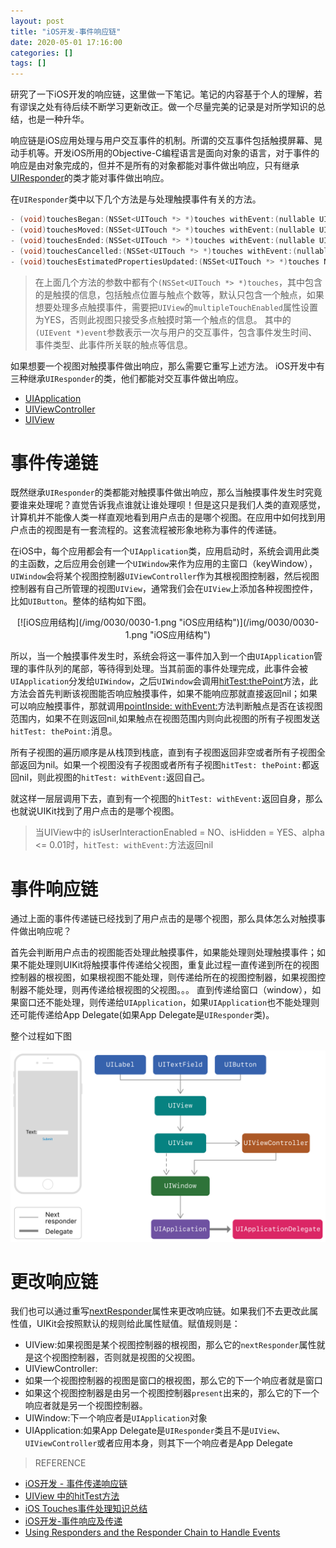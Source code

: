 ```yaml
---
layout: post
title: "iOS开发-事件响应链"
date: 2020-05-01 17:16:00
categories: []
tags: []
---
```

研究了一下iOS开发的响应链，这里做一下笔记。笔记的内容基于个人的理解，若有谬误之处有待后续不断学习更新改正。做一个尽量完美的记录是对所学知识的总结，也是一种升华。<!--more-->

响应链是iOS应用处理与用户交互事件的机制。所谓的交互事件包括触摸屏幕、晃动手机等。开发iOS所用的Objective-C编程语言是面向对象的语言，对于事件的响应是由对象完成的，但并不是所有的对象都能对事件做出响应，只有继承 <a href="https://developer.apple.com/documentation/uikit/uiresponder?language=objc">UIResponder</a>的类才能对事件做出响应。

在`UIResponder`类中以下几个方法是与处理触摸事件有关的方法。
```objective-c
- (void)touchesBegan:(NSSet<UITouch *> *)touches withEvent:(nullable UIEvent *)event;
- (void)touchesMoved:(NSSet<UITouch *> *)touches withEvent:(nullable UIEvent *)event;
- (void)touchesEnded:(NSSet<UITouch *> *)touches withEvent:(nullable UIEvent *)event;
- (void)touchesCancelled:(NSSet<UITouch *> *)touches withEvent:(nullable UIEvent *)event;
- (void)touchesEstimatedPropertiesUpdated:(NSSet<UITouch *> *)touches NS_AVAILABLE_IOS(9_1);
```
> 在上面几个方法的参数中都有个`(NSSet<UITouch *> *)touches`，其中包含的是触摸的信息，包括触点位置与触点个数等，默认只包含一个触点，如果想要处理多点触摸事件，需要把`UIView`的`multipleTouchEnabled`属性设置为YES，否则此视图只接受多点触摸时第一个触点的信息。
其中的`(UIEvent *)event`参数表示一次与用户的交互事件，包含事件发生时间、事件类型、此事件所关联的触点等信息。

如果想要一个视图对触摸事件做出响应，那么需要它重写上述方法。
iOS开发中有三种继承`UIResponder`的类，他们都能对交互事件做出响应。
- <a href="https://developer.apple.com/documentation/uikit/uiapplication?language=objc">UIApplication</a>
- <a href="https://developer.apple.com/documentation/uikit/uiviewcontroller?language=objc">UIViewController</a>
- <a href="https://developer.apple.com/documentation/uikit/uiview?language=objc">UIView</a>


# 事件传递链
既然继承`UIResponder`的类都能对触摸事件做出响应，那么当触摸事件发生时究竟要谁来处理呢？直觉告诉我点谁就让谁处理呗！但是这只是我们人类的直观感觉，计算机并不能像人类一样直观地看到用户点击的是哪个视图。在应用中如何找到用户点击的视图是有一套流程的。这套流程被形象地称为事件的传递链。

在iOS中，每个应用都会有一个`UIApplication`类，应用启动时，系统会调用此类的主函数，之后应用会创建一个`UIWindow`来作为应用的主窗口（keyWindow），`UIWindow`会将某个视图控制器`UIViewController`作为其根视图控制器，然后视图控制器有自己所管理的视图`UIView`，通常我们会在`UIView`上添加各种视图控件，比如`UIButton`。整体的结构如下图。
<center>[![iOS应用结构](/img/0030/0030-1.png "iOS应用结构")](/img/0030/0030-1.png "iOS应用结构")</center>

所以，当一个触摸事件发生时，系统会将这一事件加入到一个由`UIApplication`管理的事件队列的尾部，等待得到处理。当其前面的事件处理完成，此事件会被`UIApplication`分发给`UIWindow`，之后`UIWindow`会调用<a href="https://developer.apple.com/documentation/quartzcore/catransformlayer/1805274-hittest?language=occ">hitTest:thePoint</a>方法，此方法会首先判断该视图能否响应触摸事件，如果不能响应那就直接返回nil；如果可以响应触摸事件，那就调用<a href="https://developer.apple.com/documentation/uikit/uiview/1622533-pointinside?language=occ">pointInside: withEvent:</a>方法判断触点是否在该视图范围内，如果不在则返回nil,如果触点在视图范围内则向此视图的所有子视图发送`hitTest: thePoint:`消息。

所有子视图的遍历顺序是从栈顶到栈底，直到有子视图返回非空或者所有子视图全部返回为nil。如果一个视图没有子视图或者所有子视图`hitTest: thePoint:`都返回nil，则此视图的`hitTest: withEvent:`返回自己。

就这样一层层调用下去，直到有一个视图的`hitTest: withEvent:`返回自身，那么也就说UIKit找到了用户点击的是哪个视图。

> 当UIView中的 isUserInteractionEnabled = NO、isHidden = YES、alpha <= 0.01时，`hitTest: withEvent:`方法返回nil

# 事件响应链
通过上面的事件传递链已经找到了用户点击的是哪个视图，那么具体怎么对触摸事件做出响应呢？

首先会判断用户点击的视图能否处理此触摸事件，如果能处理则处理触摸事件；如果不能处理则UIKit将触摸事件传递给父视图，重复此过程一直传递到所在的视图控制器的根视图，如果根视图不能处理，则传递给所在的视图控制器，如果视图控制器不能处理，则再传递给根视图的父视图。。。
直到传递给窗口（window），如果窗口还不能处理，则传递给`UIApplication`，如果`UIApplication`也不能处理则还可能传递给App Delegate(如果App Delegate是`UIResponder`类)。

整个过程如下图

[![响应链结构](/img/0030/0030-2.png "响应链结构")](/img/0030/0030-2.png "响应链结构")

# 更改响应链
我们也可以通过重写<a href="https://developer.apple.com/documentation/uikit/uiresponder/1621099-nextresponder?language=objc">nextResponder</a>属性来更改响应链。如果我们不去更改此属性值，UIKit会按照默认的规则给此属性赋值。赋值规则是：
- UIView:如果视图是某个视图控制器的根视图，那么它的`nextResponder`属性就是这个视图控制器，否则就是视图的父视图。
- UIViewController:
 - 如果一个视图控制器的视图是窗口的根视图，那么它的下一个响应者就是窗口
 - 如果这个视图控制器是由另一个视图控制器`present`出来的，那么它的下一个响应者就是另一个视图控制器。
- UIWindow:下一个响应者是`UIApplication`对象
- UIApplication:如果App Delegate是`UIResponder`类且不是`UIView`、`UIViewController`或者应用本身，则其下一个响应者是App Delegate

> REFERENCE
- <a href="https://www.jianshu.com/p/d05e3a82dfc8">iOS开发 - 事件传递响应链</a>
- <a href="https://juejin.im/post/5cd40dabf265da03b11f51a4">UIView 中的hitTest方法</a>
- <a href="https://www.jianshu.com/p/44a5b59e7e85">iOS Touches事件处理知识总结</a>
- <a href="http://zhangzr.cn/2018/02/07/iOS%E5%BC%80%E5%8F%91-%E4%BA%8B%E4%BB%B6%E5%93%8D%E5%BA%94%E5%8F%8A%E4%BC%A0%E9%80%92/">iOS开发-事件响应及传递</a>
- <a href="https://developer.apple.com/documentation/uikit/touches_presses_and_gestures/using_responders_and_the_responder_chain_to_handle_events?language=objc">Using Responders and the Responder Chain to Handle Events</a>